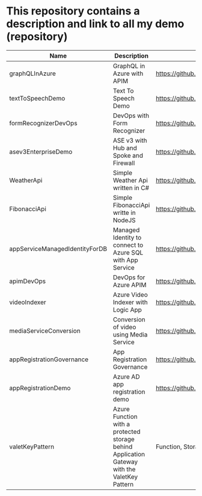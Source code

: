 # This repository contains a description and link to all my demo (repository)

| Name | Description | Link | Azure Services | Status |
| -----|-------------|------|----------------| ------ |
| graphQLInAzure | GraphQL in Azure with APIM | https://github.com/hugogirard/graphQLInAzure | APIM, App Service, CosmosDB | In Progress |
| textToSpeechDemo | Text To Speech Demo | https://github.com/hugogirard/textToSpeechDemo | Function, CosmosDB, App Service, Cognitives Services, Service Bus | Done
| formRecognizerDevOps | DevOps with Form Recognizer | https://github.com/hugogirard/formRecognizerDevOps | App Service, Form Recognizer | Done
| asev3EnterpriseDemo | ASE v3 with Hub and Spoke and Firewall | https://github.com/hugogirard/asev3enterpriseDemo | ASE v3, App Service, Firewall, Network | Done
| WeatherApi | Simple Weather Api written in C# | https://github.com/hugogirard/WeatherAPi | C# | Done 
| FibonacciApi | Simple FibonacciApi writte in NodeJS | https://github.com/hugogirard/FibonacciApi | NodeJS | Done
| appServiceManagedIdentityForDB | Managed Identity to connect to Azure SQL with App Service | https://github.com/hugogirard/appServiceManagedIdentityForDB | SQL Azure, App Service | Done
| apimDevOps | DevOps for Azure APIM | https://github.com/hugogirard/apimDevOps | APIM | Done
| videoIndexer | Azure Video Indexer with Logic App | https://github.com/hugogirard/videoIndexer | Video Indexer and Logic App | In progress
| mediaServiceConversion | Conversion of video using Media Service | https://github.com/hugogirard/mediaServiceConversion | Function and Media Service | Done
| appRegistrationGovernance | App Registration Governance | https://github.com/hugogirard/appRegistrationGovernance | Logic App and MSGraph | Done
| appRegistrationDemo | Azure AD app registration demo | https://github.com/hugogirard/demoAppRegistration | Azure AD | Done
| valetKeyPattern | Azure Function with a protected storage behind Application Gateway with the ValetKey Pattern | Function, Storage |   https://github.com/hugogirard/valetKeyPattern | done
